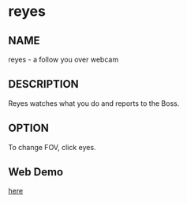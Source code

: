 # reyes
## NAME
reyes - a follow you over webcam

## DESCRIPTION
Reyes watches what you do and reports to the Boss.

## OPTION
To change FOV, click eyes.

## Web Demo
[here](https://arei1126.github.io/reyes/reyes.html)

